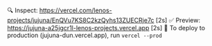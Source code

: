 🔍  Inspect: https://vercel.com/lenos-projects/jujuna/EnQVu7KS8C2kzQyhs13ZUECRje7c [2s]
✅  Preview: https://jujuna-a25jgcr1l-lenos-projects.vercel.app [2s]
📝  To deploy to production (jujuna-dun.vercel.app), run `vercel --prod`
